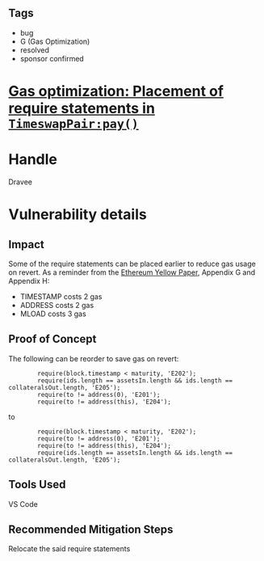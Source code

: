 ## Tags

- bug
- G (Gas Optimization)
- resolved
- sponsor confirmed

# [Gas optimization: Placement of require statements in `TimeswapPair:pay()`](https://github.com/code-423n4/2022-01-timeswap-findings/issues/80) 

# Handle

Dravee


# Vulnerability details

## Impact
Some of the require statements can be placed earlier to reduce gas usage on revert.
As a reminder from the [Ethereum Yellow Paper](https://ethereum.github.io/yellowpaper/paper.pdf), Appendix G and Appendix H:
- TIMESTAMP costs 2 gas
- ADDRESS costs 2 gas
- MLOAD costs 3 gas

## Proof of Concept
The following can be reorder to save gas on revert: 
```
        require(block.timestamp < maturity, 'E202'); 
        require(ids.length == assetsIn.length && ids.length == collateralsOut.length, 'E205');
        require(to != address(0), 'E201');
        require(to != address(this), 'E204');
```
to
```
        require(block.timestamp < maturity, 'E202');
        require(to != address(0), 'E201');
        require(to != address(this), 'E204');
        require(ids.length == assetsIn.length && ids.length == collateralsOut.length, 'E205');
```

## Tools Used
VS Code

## Recommended Mitigation Steps
Relocate the said require statements

